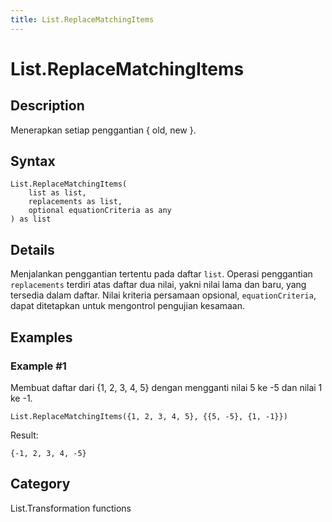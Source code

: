 ```yaml
---
title: List.ReplaceMatchingItems
---
```


# List.ReplaceMatchingItems


## Description

Menerapkan setiap penggantian \{ old, new }.


## Syntax

```powerquery
List.ReplaceMatchingItems(
    list as list,
    replacements as list,
    optional equationCriteria as any
) as list
```


## Details

Menjalankan penggantian tertentu pada daftar <code>list</code>. Operasi penggantian <code>replacements</code> terdiri atas daftar dua nilai, yakni nilai lama dan baru, yang tersedia dalam daftar.    Nilai kriteria persamaan opsional, <code>equationCriteria</code>, dapat ditetapkan untuk mengontrol pengujian kesamaan.


## Examples

### Example #1 
Membuat daftar dari \{1, 2, 3, 4, 5} dengan mengganti nilai 5 ke -5 dan nilai 1 ke -1.
```powerquery
List.ReplaceMatchingItems({1, 2, 3, 4, 5}, {{5, -5}, {1, -1}})
```

Result: 
```powerquery
{-1, 2, 3, 4, -5}
```




## Category
List.Transformation functions
